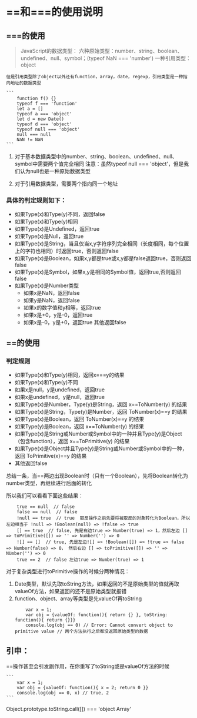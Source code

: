 # ==和===的使用说明

## ===的使用

> JavaScript的数据类型：
> 六种原始类型：number、string、boolean、undefined、null、symbol；(typeof NaN === 'number')
> 一种引用类型：object

    但是引用类型除了object以外还有function，array，date，regexp，引用类型是一种指向地址的数据类型

    ```
        function f() {}
        typeof f === 'function'
        let a = []
        typeof a === 'object'
        let d = new Date()
        typeof d === 'object'
        typeof null === 'object'
        null === null
        NaN != NaN
    ```

1. 对于基本数据类型中的number、string、boolean、undefined、null、symbol中需要两个值完全相同
   注意：虽然typeof null === 'object'，但是我们认为null也是一种原始数据类型

2. 对于引用数据类型，需要两个指向同一个地址

### 具体的判定规则如下：
* 如果Type(x)和Type(y)不同，返回false
* 如果Type(x)和Type(y)相同
* 如果Type(x)是Undefined，返回true
* 如果Type(x)是Null，返回true
* 如果Type(x)是String，当且仅当x,y字符序列完全相同（长度相同，每个位置上的字符也相同）时返回true，否则返回false
* 如果Type(x)是Boolean，如果x,y都是true或x,y都是false返回true，否则返回false
* 如果Type(x)是Symbol，如果x,y是相同的Symbol值，返回true,否则返回false
* 如果Type(x)是Number类型
    * 如果x是NaN，返回false
    * 如果y是NaN，返回false
    * 如果x的数字值和y相等，返回true
    * 如果x是+0，y是-0，返回true
    * 如果x是-0，y是+0，返回true
其他返回false

## ==的使用
### 判定规则
* 如果Type(x)和Type(y)相同，返回x===y的结果
* 如果Type(x)和Type(y)不同
* 如果x是null，y是undefined，返回true
* 如果x是undefined，y是null，返回true
* 如果Type(x)是Number，Type(y)是String，返回 x==ToNumber(y) 的结果
* 如果Type(x)是String，Type(y)是Number，返回 ToNumber(x)==y 的结果
* 如果Type(x)是Boolean，返回 ToNumber(x)==y 的结果
* 如果Type(y)是Boolean，返回 x==ToNumber(y) 的结果
* 如果Type(x)是String或Number或Symbol中的一种并且Type(y)是Object（包含function），返回 x==ToPrimitive(y) 的结果
* 如果Type(x)是Object并且Type(y)是String或Number或Symbol中的一种，返回 ToPrimitive(x)==y 的结果
* 其他返回false

总结一条，当==两边出现Boolean时（只有一个Boolean），先将Boolean转化为number类型，再继续进行后面的转化

所以我们可以看看下面这些结果：

```
    true == null  // false
    false == null  // false
    !null == true  // true  取反操作之前先要将被取反的对象转化为Boolean，所以左边相当于 !null => !Boolean(null) => !false => true
    [] == true  // false, 先是右边true => Number(true) => 1，然后左边 [] => toPrimitive([]) => '' => Number('') => 0
    ![] == []  // true, 先是左边![] => !Boolean([]) => !true => false => Number(false) => 0， 然后右边 [] => toPrimitive([]) => '' => NUmber('') => 0
    true == 2  // false 左边true => Number(true) => 1

```

对于复杂类型进行toPrimitive操作的时候分两种情况：
1. Date类型，默认先取toString方法，如果返回的不是原始类型的值就再取valueOf方法，如果返回的还不是原始类型就报错
2. function、object、array等类型是先valueOf再toString
    ```
        var x = 1;
        var obj = {valueOf: function(){ return {} }, toString: function(){ return {}}}
        console.log(obj == 0) // Error: Cannot convert object to primitive value // 两个方法执行之后都没返回原始类型的数据

    ```

## 引申：
    
==操作甚至会引发副作用，在你重写了toString或是valueOf方法的时候

    ```
        var x = 1;
        var obj = {valueOf: function(){ x = 2; return 0 }}
        console.log(obj == 0, x) // true, 2
    ```

Object.prototype.toString.call([]) === 'object Array'